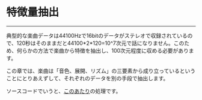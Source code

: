 # 特徴量抽出

---

典型的な楽曲データは44100Hzで16bitのデータがステレオで収録されているので、120秒はそのままだと44100\*2\*120=10^7次元で話になりません。このため、何らかの方法で楽曲から特徴を抽出し、100次元程度に収める必要があります。

この章では、楽曲は「音色、展開、リズム」の三要素から成り立っているということにとりあえずして、それぞれのデータを別の手段で抽出します。

ソースコードでいうと、[このあたり](https://github.com/kodack64/toho_mir_ml/blob/master/convert/mir_convert.py)の処理です。
